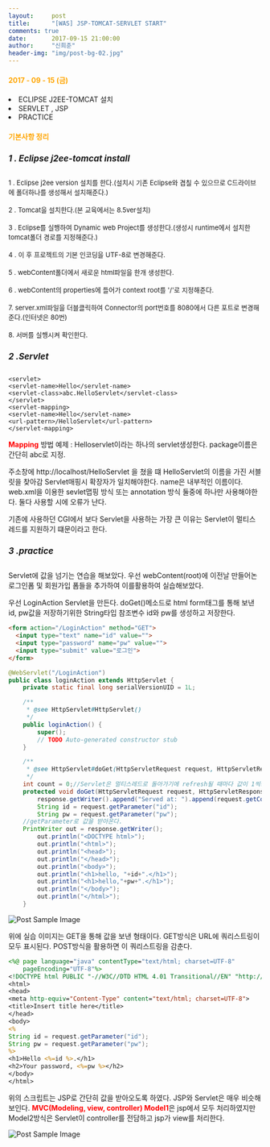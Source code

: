 ```yaml
---
layout:     post
title:      "[WAS] JSP-TOMCAT-SERVLET START"
comments: true
date:       2017-09-15 21:00:00
author:     "신희준"
header-img: "img/post-bg-02.jpg"
---
```


<H4 style ="font-weight:bold; color : orange">2017 - 09 - 15 (금)</H4>
<li>ECLIPSE J2EE-TOMCAT 설치 </li>
<li>SERVLET , JSP </li>
<li>PRACTICE </li>

<H4 style ="font-weight:bold; color:orange;">기본사항 정리</H4>



<h5 style = "font-size: 17px; font-weight : bold;">1 . Eclipse j2ee-tomcat install</h5>


<p style="font-size:13px;">1 . Eclipse j2ee version 설치를 한다.(설치시 기존 Eclipse와 겹칠 수 있으므로 C드라이브에 폴더하나를 생성해서 설치해준다.)<br><br>2 . Tomcat을 설치한다.(본 교육에서는 8.5ver설치)<br><br> 3 . Eclipse를 실행하여 Dynamic web Project를 생성한다.(생성시 runtime에서 설치한 tomcat폴더 경로를 지정해준다.)<br><br>4 . 이 후 프로젝트의 기본 인코딩을 UTF-8로 변경해준다.<br><br>5 . webContent폴더에서 새로운 html파일을 한개 생성한다.<br><br>6 . webContent의 properties에 들어가 context root를 '/'로 지정해준다.<br><br>7. server.xml파일을 더블클릭하여 Connector의 port번호를 8080에서 다른 포트로 변경해준다.(인터넷은 80번)<br><br>8. 서버를 실행시켜 확인한다.</p>


<h5 style = "font-size: 17px; font-weight : bold;">2 .Servlet</h5>


~~~Servlet
<servlet>
<servlet-name>Hello</servlet-name>
<servlet-class>abc.HelloServlet</servlet-class>
</servlet>
<servlet-mapping>
<servlet-name>Hello</servlet-name>
<url-pattern>/HelloServlet</url-pattern>
</servlet-mapping>
~~~


<p><b style="color:red;">Mapping</b> 방법 예제 : Helloservlet이라는 하나의 servlet생성한다. package이름은 간단히 abc로 지정.</p>
<p>주소창에 http://localhost/HelloServlet 을 쳤을 떄 HelloServlet의 이름을 가진 서블릿을 찾아감 Servlet매핑시 확장자가 일치해야한다. name은 내부적인 이름이다. web.xml을 이용한 sevlet맵핑 방식 또는 annotation 방식 둘중에 하나만 사용해야한다. 둘다 사용할 시에 오류가 난다. </p>

<p>기존에 사용하던 CGI에서 보다 Servlet을 사용하는 가장 큰 이유는 Servlet이 멀티스레드를 지원하기 떄문이라고 한다.</p>

<h5 style = "font-size: 17px; font-weight : bold;">3 .practice</h5>

<p>Servlet에 값을 넘기는 연습을 해보았다. 우선 webContent(root)에 이전날 만들어논 로그인폼 및 회원가입 폼들을 추가하여 이를활용하여 실습해보았다.</p>

<p>우선 LoginAction Servlet을 만든다. doGet()메소드로 html form태그를 통해 보낸 id, pw값을 저장하기위한 String타입 참조변수 id와 pw를 생성하고 저장한다.</p>



~~~HTML
<form action="/LoginAction" method="GET">
  <input type="text" name="id" value="">
  <input type="password" name="pw" value="">
  <input type="submit" value="로그인">
</form>
~~~


~~~java
@WebServlet("/LoginAction")
public class loginAction extends HttpServlet {
	private static final long serialVersionUID = 1L;

    /**
     * @see HttpServlet#HttpServlet()
     */
    public loginAction() {
        super();
        // TODO Auto-generated constructor stub
    }

	/**
	 * @see HttpServlet#doGet(HttpServletRequest request, HttpServletResponse response)
	 */
    int count = 0;//Servlet은 멀티스레드로 돌아가기에 refresh될 때마다 값이 1씩증가함.
	protected void doGet(HttpServletRequest request, HttpServletResponse response) throws ServletException, IOException {
		response.getWriter().append("Served at: ").append(request.getContextPath());
		String id = request.getParameter("id");
		String pw = request.getParameter("pw");
    //getParameter로 값을 받아온다.
    PrintWriter out = response.getWriter();
		out.println("<DOCTYPE html>");
		out.println("<html>");
		out.println("<head>");
		out.println("</head>");
		out.println("<body>");
		out.println("<h1>hello, "+id+".</h1>");
		out.println("<h1>hello,"+pw+".</h1>");
		out.println("</body>");
		out.println("</html>");
	}
~~~


<img src="{{ site.baseurl }}/img/servlettest1.JPG" alt="Post Sample Image">



<p> 위에 실습 이미지는 GET을 통해 값을 보낸 형태이다. GET방식은 URL에 쿼리스트링이 모두 표시된다. POST방식을 활용하면 이 쿼리스트링을 감춘다.</p>


~~~JSP
<%@ page language="java" contentType="text/html; charset=UTF-8"
    pageEncoding="UTF-8"%>
<!DOCTYPE html PUBLIC "-//W3C//DTD HTML 4.01 Transitional//EN" "http://www.w3.org/TR/html4/loose.dtd">
<html>
<head>
<meta http-equiv="Content-Type" content="text/html; charset=UTF-8">
<title>Insert title here</title>
</head>
<body>
<%
String id = request.getParameter("id");
String pw = request.getParameter("pw");
%>
<h1>Hello <%=id %>.</h1>
<h2>Your password, <%=pw %></h2>
</body>
</html>
~~~


<p>위의 스크립트는 JSP로 간단히 값을 받아오도록 하였다. JSP와 Servlet은 매우 비슷해 보인다. <b style="color:red">MVC(Modeling, view, controller) Model1</b>은 jsp에서 모두 처리하였지만 Model2방식은 Servlet이 controller를 전담하고 jsp가 view를 처리한다. </p>

<img src="{{ site.baseurl }}/img/mvc1.JPG" alt="Post Sample Image">
